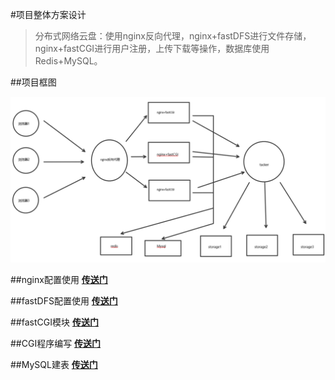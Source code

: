 #项目整体方案设计

> 分布式网络云盘：使用nginx反向代理，nginx+fastDFS进行文件存储，nginx+fastCGI进行用户注册，上传下载等操作，数据库使用Redis+MySQL。

##项目框图

![](image/整体设计.png)

##nginx配置使用
[**传送门**](nginx.md)

##fastDFS配置使用
[**传送门**](fastdfs.md)

##fastCGI模块
[**传送门**](fastcgi.md)

##CGI程序编写
[**传送门**](code.md)

##MySQL建表
[**传送门**](mysql.md)

